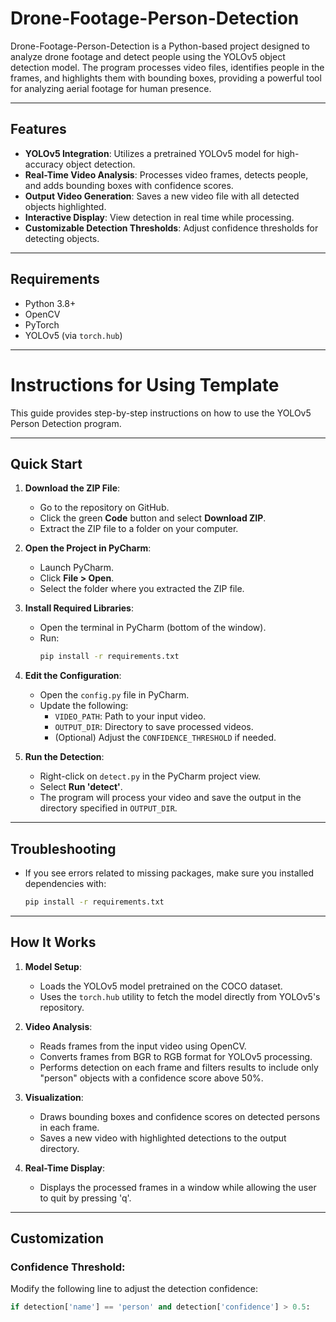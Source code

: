 # Drone-Footage-Person-Detection

Drone-Footage-Person-Detection is a Python-based project designed to analyze drone footage and detect people using the YOLOv5 object detection model. The program processes video files, identifies people in the frames, and highlights them with bounding boxes, providing a powerful tool for analyzing aerial footage for human presence.

---

## Features
- **YOLOv5 Integration**: Utilizes a pretrained YOLOv5 model for high-accuracy object detection.
- **Real-Time Video Analysis**: Processes video frames, detects people, and adds bounding boxes with confidence scores.
- **Output Video Generation**: Saves a new video file with all detected objects highlighted.
- **Interactive Display**: View detection in real time while processing.
- **Customizable Detection Thresholds**: Adjust confidence thresholds for detecting objects.

---

## Requirements
- Python 3.8+
- OpenCV
- PyTorch
- YOLOv5 (via `torch.hub`)

---

# Instructions for Using Template

This guide provides step-by-step instructions on how to use the YOLOv5 Person Detection program.

---

## Quick Start 

1. **Download the ZIP File**:
   - Go to the repository on GitHub.
   - Click the green **Code** button and select **Download ZIP**.
   - Extract the ZIP file to a folder on your computer.

2. **Open the Project in PyCharm**:
   - Launch PyCharm.
   - Click **File > Open**.
   - Select the folder where you extracted the ZIP file.

3. **Install Required Libraries**:
   - Open the terminal in PyCharm (bottom of the window).
   - Run:
     ```bash
     pip install -r requirements.txt
     ```

4. **Edit the Configuration**:
   - Open the `config.py` file in PyCharm.
   - Update the following:
     - `VIDEO_PATH`: Path to your input video.
     - `OUTPUT_DIR`: Directory to save processed videos.
     - (Optional) Adjust the `CONFIDENCE_THRESHOLD` if needed.

5. **Run the Detection**:
   - Right-click on `detect.py` in the PyCharm project view.
   - Select **Run 'detect'**.
   - The program will process your video and save the output in the directory specified in `OUTPUT_DIR`.

---

## Troubleshooting
- If you see errors related to missing packages, make sure you installed dependencies with:
  ```bash
  pip install -r requirements.txt

---

## How It Works
1. **Model Setup**: 
   - Loads the YOLOv5 model pretrained on the COCO dataset.
   - Uses the `torch.hub` utility to fetch the model directly from YOLOv5's repository.

2. **Video Analysis**: 
   - Reads frames from the input video using OpenCV.
   - Converts frames from BGR to RGB format for YOLOv5 processing.
   - Performs detection on each frame and filters results to include only "person" objects with a confidence score above 50%.

3. **Visualization**: 
   - Draws bounding boxes and confidence scores on detected persons in each frame.
   - Saves a new video with highlighted detections to the output directory.

4. **Real-Time Display**: 
   - Displays the processed frames in a window while allowing the user to quit by pressing 'q'.

---

## Customization
### Confidence Threshold:
Modify the following line to adjust the detection confidence:
```python
if detection['name'] == 'person' and detection['confidence'] > 0.5:
